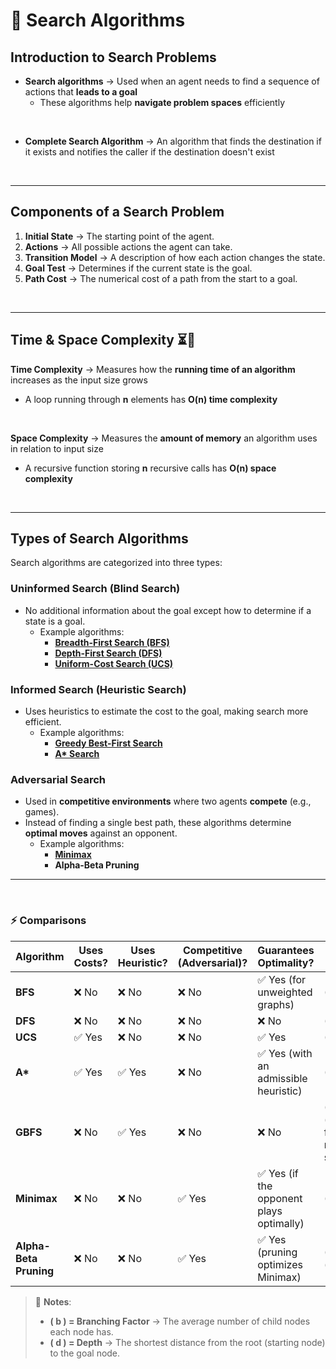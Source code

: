 # 🚀 Search Algorithms 

## Introduction to Search Problems
- **Search algorithms** →  Used when an agent needs to find a sequence of actions that **leads to a goal**
  - These algorithms help **navigate problem spaces** efficiently
    
<br>

- **Complete Search Algorithm** → An algorithm that finds the destination if it exists and notifies the caller if the destination doesn't exist

<br>

---

## Components of a Search Problem
1. **Initial State** → The starting point of the agent.
2. **Actions** → All possible actions the agent can take.
3. **Transition Model** → A description of how each action changes the state.
4. **Goal Test** → Determines if the current state is the goal.
5. **Path Cost** → The numerical cost of a path from the start to a goal.

<br>

---

## Time & Space Complexity ⏳💾
**Time Complexity**  → Measures how the **running time of an algorithm** increases as the input size grows
- A loop running through **n** elements has **O(n) time complexity**
  
<br>

**Space Complexity** → Measures the **amount of memory** an algorithm uses in relation to input size
- A recursive function storing **n** recursive calls has **O(n) space complexity**


<br>

---

## Types of Search Algorithms  
Search algorithms are categorized into three types:  

### **Uninformed Search (Blind Search)**  
- No additional information about the goal except how to determine if a state is a goal.  
    - Example algorithms:  
        - **[Breadth-First Search (BFS)](https://github.com/Minko82/learning-ai/blob/main/notes/3-breadth-first-search.md)**  
        - **[Depth-First Search (DFS)](https://github.com/Minko82/learning-ai/blob/main/notes/4-depth-first-search.md)**  
        - **[Uniform-Cost Search (UCS)](https://github.com/Minko82/learning-ai/blob/main/notes/5-uniform-cost-search.md)**  

### **Informed Search (Heuristic Search)**  
- Uses heuristics to estimate the cost to the goal, making search more efficient.  
    - Example algorithms:  
        - **[Greedy Best-First Search](https://github.com/Minko82/learning-ai/blob/main/notes/6-greedy-best-first-search.md)**  
        - **[A* Search](https://github.com/Minko82/learning-ai/blob/main/notes/7-A*-search.md)**  

### **Adversarial Search**  
- Used in **competitive environments** where two agents **compete** (e.g., games).  
- Instead of finding a single best path, these algorithms determine **optimal moves** against an opponent.  
    - Example algorithms:  
        - **[Minimax](https://github.com/Minko82/learning-ai/blob/main/notes/8-minimax.md)**  
        - **Alpha-Beta Pruning**  

---
<br>

### ⚡ **Comparisons**  

| Algorithm | Uses Costs? | Uses Heuristic? | Competitive (Adversarial)? | Guarantees Optimality? | Time Complexity |
|-----------|------------|----------------|----------------------------|------------------------|-----------------|
| **BFS**  | ❌ No  | ❌ No  | ❌ No  | ✅ Yes (for unweighted graphs) | \(O(b^d)\) |
| **DFS**  | ❌ No  | ❌ No  | ❌ No  | ❌ No  | \(O(b^d)\) |
| **UCS**  | ✅ Yes | ❌ No  | ❌ No  | ✅ Yes | \(O(b^d)\) |
| **A\***  | ✅ Yes | ✅ Yes | ❌ No  | ✅ Yes (with an admissible heuristic) | \(O(b^d)\) |
| **GBFS** | ❌ No  | ✅ Yes | ❌ No  | ❌ No | \(O(b^d)\) (can be faster but may get stuck) |
| **Minimax** | ❌ No | ❌ No | ✅ Yes | ✅ Yes (if the opponent plays optimally) | \(O(b^d)\) |
| **Alpha-Beta Pruning** | ❌ No | ❌ No | ✅ Yes | ✅ Yes (pruning optimizes Minimax) | \(O(b^{d/2})\) (best case) |

> 🔎 **Notes**:  
> - **\( b \) = Branching Factor** → The average number of child nodes each node has.  
> - **\( d \) = Depth** → The shortest distance from the root (starting node) to the goal node.    
